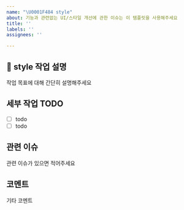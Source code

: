 ```yaml
---
name: "\U0001F484 style"
about: 기능과 관련없는 UI/스타일 개선에 관한 이슈는 이 템플릿을 사용해주세요
title: ''
labels: ''
assignees: ''

---
```


## 💄 style 작업 설명
작업 목표에 대해 간단히 설명해주세요

## 세부 작업 TODO
- [ ] todo
- [ ] todo

## 관련 이슈
관련 이슈가 있으면 적어주세요

## 코멘트
기타 코멘트
